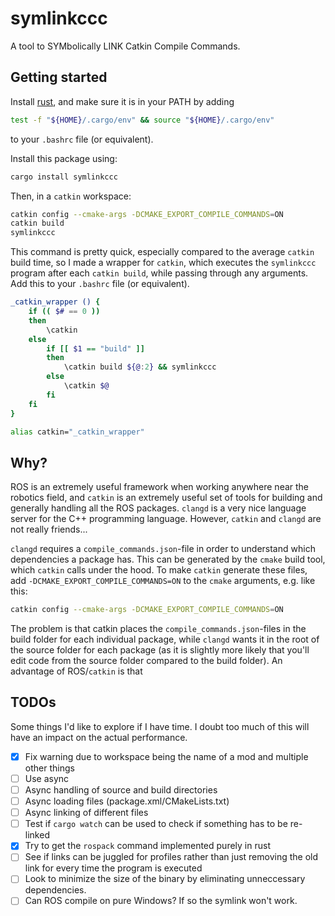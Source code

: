 # symlinkccc

A tool to SYMbolically LINK Catkin Compile Commands. 

## Getting started

Install [rust](https://www.rust-lang.org/tools/install), and make sure it is in your PATH by adding 

```bash
test -f "${HOME}/.cargo/env" && source "${HOME}/.cargo/env" 
```

to your `.bashrc` file (or equivalent). 

Install this package using: 

```bash
cargo install symlinkccc
```

Then, in a `catkin` workspace: 

```bash
catkin config --cmake-args -DCMAKE_EXPORT_COMPILE_COMMANDS=ON
catkin build 
symlinkccc
```

This command is pretty quick, especially compared to the average `catkin` build time, so I made a wrapper for `catkin`, which executes the `symlinkccc` program after each `catkin build`, while passing through any arguments. Add this to your `.bashrc` file (or equivalent). 

```bash
_catkin_wrapper () {
    if (( $# == 0 ))
    then
        \catkin 
    else
        if [[ $1 == "build" ]]
        then 
            \catkin build ${@:2} && symlinkccc
        else 
            \catkin $@
        fi
    fi
}

alias catkin="_catkin_wrapper"
```

## Why? 

ROS is an extremely useful framework when working anywhere near the robotics field, and `catkin` is an extremely useful set of tools for building and generally handling all the ROS packages. `clangd` is a very nice language server for the C++ programming language. However, `catkin` and `clangd` are not really friends...

`clangd` requires a `compile_commands.json`-file in order to understand which dependencies a package has. This can be generated by the `cmake` build tool, which `catkin` calls under the hood. To make `catkin` generate these files, add `-DCMAKE_EXPORT_COMPILE_COMMANDS=ON` to the `cmake` arguments, e.g. like this: 

```bash
catkin config --cmake-args -DCMAKE_EXPORT_COMPILE_COMMANDS=ON
```

The problem is that catkin places the `compile_commands.json`-files in the build folder for each individual package, while `clangd` wants it in the root of the source folder for each package (as it is slightly more likely that you'll edit code from the source folder compared to the build folder). An advantage of ROS/`catkin` is that 

## TODOs
Some things I'd like to explore if I have time. I doubt too much of this will have an
impact on the actual performance.

 - [x] Fix warning due to workspace being the name of a mod and multiple other things
 - [ ] Use async
 - [ ] Async handling of source and build directories
 - [ ] Async loading files (package.xml/CMakeLists.txt)
 - [ ] Async linking of different files
 - [ ] Test if `cargo watch` can be used to check if something has to be re-linked
 - [x] Try to get the `rospack` command implemented purely in rust
 - [ ] See if links can be juggled for profiles rather than just removing the old link for every time the program is executed
 - [ ] Look to minimize the size of the binary by eliminating unneccessary dependencies. 
 - [ ] Can ROS compile on pure Windows? If so the symlink won't work.
